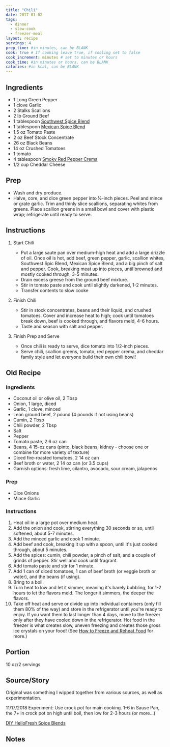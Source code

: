 ```yaml
---
title: "Chili"
date: 2017-01-02
tags: 
  - dinner
  - slow-cook
  - freezer-meal
layout: recipe
servings: 4
prep_time: #in minutes, can be BLANK
cook: true # If cooking leave true, if cooling set to false
cook_increment: minutes # set to minutes or hours
cook_time: #in minutes or hours, can be BLANK
calories: #in kcal, can be BLANK
---
```


## Ingredients


- 1 Long Green Pepper
- 1 clove Garlic
- 2 Stalks Scallions
- 2 lb Ground Beef
- 1 tablespoon [Southwest Spice Blend](/recipe/spice_blends)
- 1 tablespoon [Mexican Spice Blend](/recipe/spice_blends)
- 1.5 oz Tomato Paste
- 2 oz Beef Stock Concentrate
- 26 oz Black Beans
- 14 oz Crushed Tomatoes
- 1 tomato
- 4 tablespoon [Smoky Red Pepper Crema](/recipe/spice_blends)
- 1/2 cup Cheddar Cheese 

## Prep

- Wash and dry produce.
- Halve, core, and dice green pepper into ½-inch pieces.
Peel and mince or grate garlic. Trim and thinly slice
scallions, separating whites from greens. Place scallion
greens in a small bowl and cover with plastic wrap;
refrigerate until ready to serve.

## Instructions

1. Start Chili
    - Put a large saute pan over medium-high heat and add a large drizzle of oil. Once oil is hot, add beef, green pepper, garlic, scallion whites, Southwest Spic Blend, Mexican Spice Blend, and a big pinch of salt and pepper. Cook, breaking meat up into pieces, until browned and mostly cooked through, 3-5 minutes.
    - Drain excess greese from the ground beef mixture.
    - Stir in tomato paste and cook until slightly darkened, 1-2 minutes. 
    - Transfer contents to slow cooke

2. Finish Chili
    - Stir in stock concentrates, beans and their liquid, and crushed tomatoes. Cover and increase heat to high; cook until tomatoes break down, beef is cooked through, and flavors meld, 4-6 hours.
    - Taste and season with salt and pepper.

3. Finish Prep and Serve
    - Once chili is ready to serve, dice tomato into 1/2-inch pieces. 
    - Serve chili, scallion greens, tomato, red pepper crema, and cheddar family style and let everyone build their own chili bowl!


## Old Recipe

### Ingredients

- Coconut oil or olive oil, 2 Tbsp
- Onion, 1 large, diced
- Garlic, 1 clove, minced  
- Lean ground beef, 2 pound (4 pounds if not using beans)
- Cumin, 2 Tbsp
- Chili powder, 2 Tbsp
- Salt
- Pepper
- Tomato paste, 2 6 oz can
- Beans, 4 15-oz cans (pinto, black beans, kidney - choose one or combine for more variety of texture) 
- Diced fire-roasted tomatoes, 2 14 oz can
- Beef broth or water, 2 14 oz can (or 3.5 cups)
- Garnish options:  fresh lime, cilantro, avocado, sour cream, jalapenos

### Prep

- Dice Onions
- Mince Garlic


### Instructions

1. Heat oil in a large pot over medium heat.  
1. Add the onion and cook, stirring everything 30 seconds or so, until softened, about 5-7 minutes.
1. Add the minced garlic and cook 1 minute.  
1. Add beef and cook, breaking it up with a spoon, until it's just cooked through, about 5 minutes.
1. Add the spices: cumin, chili powder, a pinch of salt, and a couple of grinds of pepper. Stir well and cook until fragrant.
1. Add tomato paste and stir for 1 minute.  
1. Add 1 can of diced tomatoes, 1 can of beef broth (or veggie broth or water), and the beans (if using).  
1. Bring to a boil.
1. Turn heat to low and let it simmer, meaning it's barely bubbling, for 1-2 hours to let the flavors meld. The longer it simmers, the deeper the flavors. 
1. Take off heat and serve or divide up into individual containers (only fill them 80% of the way) and store in the refrigerator until you're ready to enjoy.  If you want them to last longer than 4 days, move to the freezer only after they have cooled down in the refrigerator. Hot food in the freezer is what creates slow, uneven freezing and creates those gross ice crystals on your food! (See [How to Freeze and Reheat Food](http://fitelligentfood.iwtstudents.com/how-to-freeze-meals) for more.)

## Portion

10 oz/2 servings

## Source/Story

Original was something I wipped together from various sources, as well as experimentation.

11/17/2018 Experiment: Use crock pot for main cooking.  1-6 in Sause Pan, the 7+ in crock pot on high until boil, then low for 2-3 hours (or more…)

[DIY HelloFresh Spice Blends](https://joesdaily.com/food-drink/hellofresh-spice-blends-how-to-make-them/)

## Notes

[^1]: Details

